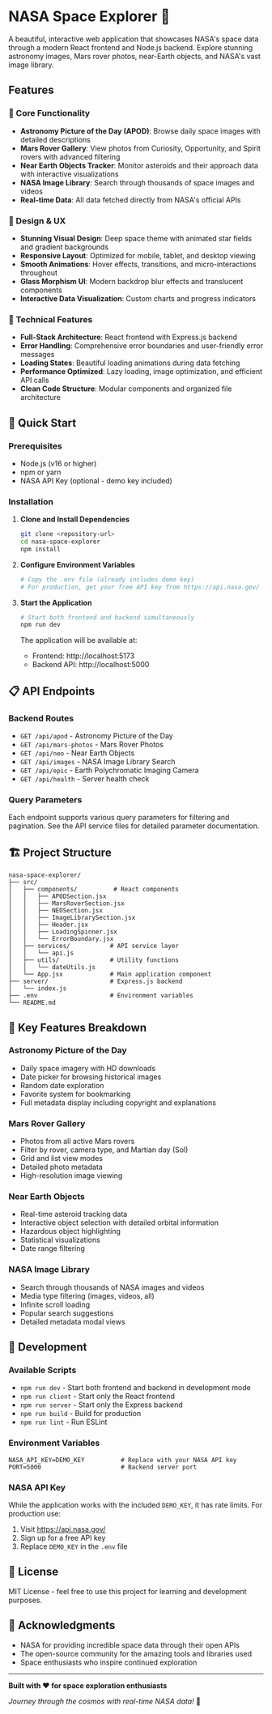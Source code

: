 # NASA Space Explorer 🚀

A beautiful, interactive web application that showcases NASA's space data through a modern React frontend and Node.js backend. Explore stunning astronomy images, Mars rover photos, near-Earth objects, and NASA's vast image library.

##  Features

### 🌟 Core Functionality
- **Astronomy Picture of the Day (APOD)**: Browse daily space images with detailed descriptions
- **Mars Rover Gallery**: View photos from Curiosity, Opportunity, and Spirit rovers with advanced filtering
- **Near Earth Objects Tracker**: Monitor asteroids and their approach data with interactive visualizations
- **NASA Image Library**: Search through thousands of space images and videos
- **Real-time Data**: All data fetched directly from NASA's official APIs

### 🎨 Design & UX
- **Stunning Visual Design**: Deep space theme with animated star fields and gradient backgrounds
- **Responsive Layout**: Optimized for mobile, tablet, and desktop viewing
- **Smooth Animations**: Hover effects, transitions, and micro-interactions throughout
- **Glass Morphism UI**: Modern backdrop blur effects and translucent components
- **Interactive Data Visualization**: Custom charts and progress indicators

### 🔧 Technical Features
- **Full-Stack Architecture**: React frontend with Express.js backend
- **Error Handling**: Comprehensive error boundaries and user-friendly error messages
- **Loading States**: Beautiful loading animations during data fetching
- **Performance Optimized**: Lazy loading, image optimization, and efficient API calls
- **Clean Code Structure**: Modular components and organized file architecture

## 🚀 Quick Start

### Prerequisites
- Node.js (v16 or higher)
- npm or yarn
- NASA API Key (optional - demo key included)

### Installation

1. **Clone and Install Dependencies**
   ```bash
   git clone <repository-url>
   cd nasa-space-explorer
   npm install
   ```

2. **Configure Environment Variables**
   ```bash
   # Copy the .env file (already includes demo key)
   # For production, get your free API key from https://api.nasa.gov/
   ```

3. **Start the Application**
   ```bash
   # Start both frontend and backend simultaneously
   npm run dev
   ```

   The application will be available at:
   - Frontend: http://localhost:5173
   - Backend API: http://localhost:5000

## 📋 API Endpoints

### Backend Routes
- `GET /api/apod` - Astronomy Picture of the Day
- `GET /api/mars-photos` - Mars Rover Photos
- `GET /api/neo` - Near Earth Objects
- `GET /api/images` - NASA Image Library Search
- `GET /api/epic` - Earth Polychromatic Imaging Camera
- `GET /api/health` - Server health check

### Query Parameters
Each endpoint supports various query parameters for filtering and pagination. See the API service files for detailed parameter documentation.

## 🏗️ Project Structure

```
nasa-space-explorer/
├── src/
│   ├── components/          # React components
│   │   ├── APODSection.jsx
│   │   ├── MarsRoverSection.jsx
│   │   ├── NEOSection.jsx
│   │   ├── ImageLibrarySection.jsx
│   │   ├── Header.jsx
│   │   ├── LoadingSpinner.jsx
│   │   └── ErrorBoundary.jsx
│   ├── services/           # API service layer
│   │   └── api.js
│   ├── utils/              # Utility functions
│   │   └── dateUtils.js
│   └── App.jsx             # Main application component
├── server/                 # Express.js backend
│   └── index.js
├── .env                    # Environment variables
└── README.md
```

## 🌟 Key Features Breakdown

### Astronomy Picture of the Day
- Daily space imagery with HD downloads
- Date picker for browsing historical images
- Random date exploration
- Favorite system for bookmarking
- Full metadata display including copyright and explanations

### Mars Rover Gallery
- Photos from all active Mars rovers
- Filter by rover, camera type, and Martian day (Sol)
- Grid and list view modes
- Detailed photo metadata
- High-resolution image viewing

### Near Earth Objects
- Real-time asteroid tracking data
- Interactive object selection with detailed orbital information
- Hazardous object highlighting
- Statistical visualizations
- Date range filtering

### NASA Image Library
- Search through thousands of NASA images and videos
- Media type filtering (images, videos, all)
- Infinite scroll loading
- Popular search suggestions
- Detailed metadata modal views

## 🔧 Development

### Available Scripts
- `npm run dev` - Start both frontend and backend in development mode
- `npm run client` - Start only the React frontend
- `npm run server` - Start only the Express backend
- `npm run build` - Build for production
- `npm run lint` - Run ESLint

### Environment Variables
```env
NASA_API_KEY=DEMO_KEY          # Replace with your NASA API key
PORT=5000                      # Backend server port
```

### NASA API Key
While the application works with the included `DEMO_KEY`, it has rate limits. For production use:
1. Visit https://api.nasa.gov/
2. Sign up for a free API key
3. Replace `DEMO_KEY` in the `.env` file


## 📄 License
MIT License - feel free to use this project for learning and development purposes.

## 🙏 Acknowledgments
- NASA for providing incredible space data through their open APIs
- The open-source community for the amazing tools and libraries used
- Space enthusiasts who inspire continued exploration



---

**Built with ❤️ for space exploration enthusiasts**

*Journey through the cosmos with real-time NASA data!* 🌌